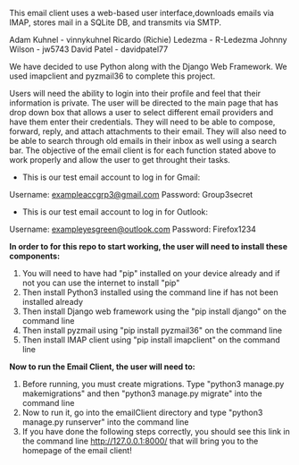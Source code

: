 This email client uses a web-based user interface,downloads emails via IMAP, stores mail in a SQLite DB, and transmits via SMTP.

Adam Kuhnel - vinnykuhnel Ricardo (Richie) Ledezma - R-Ledezma Johnny Wilson - jw5743 David Patel - davidpatel77

We have decided to use Python along with the Django Web Framework. We used imapclient and pyzmail36 to complete this project. 

Users will need the ability to login into their profile and feel that their information is private. The user will be directed to the main page that has drop down box that allows a user to select different email providers and have them enter their credentials. They will need to be able to compose, forward, reply, and attach attachments to their email. They will also need to be able to search through old emails in their inbox as well using a search bar. The objective of the email client is for each function stated above to work properly and allow the user to get throught their tasks.

- This is our test email account to log in for Gmail:

Username: exampleaccgrp3@gmail.com
Password: Group3secret

- This is our test email account to log in for Outlook:

Username: exampleyesgreen@outlook.com
Password: Firefox1234

**In order to for this repo to start working, the user will need to install these components:**
1. You will need to have had "pip" installed on your device already and if not you can use the internet to install "pip"
2. Then install Python3 installed using the command line if has not been installed already
3. Then install Django web framework using the "pip install django" on the command line
4. Then install pyzmail using "pip install pyzmail36" on the command line
5. Then install IMAP client using "pip install imapclient" on the command line

**Now to run the Email Client, the user will need to:**
1. Before running, you must create migrations. Type "python3 manage.py makemigrations" and then "python3 manage.py migrate" into the command line
2. Now to run it, go into the emailClient directory and type "python3 manage.py runserver" into the command line
3. If you have done the following steps correctly, you should see this link in the command line http://127.0.0.1:8000/ that will bring you to the homepage of the email client!



